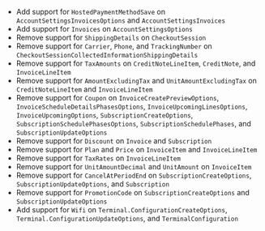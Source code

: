 * Add support for `HostedPaymentMethodSave` on `AccountSettingsInvoicesOptions` and `AccountSettingsInvoices`
* Add support for `Invoices` on `AccountSettingsOptions`
* Remove support for `ShippingDetails` on `CheckoutSession`
* Remove support for `Carrier`, `Phone`, and `TrackingNumber` on `CheckoutSessionCollectedInformationShippingDetails`
* Remove support for `TaxAmounts` on `CreditNoteLineItem`, `CreditNote`, and `InvoiceLineItem`
* Remove support for `AmountExcludingTax` and `UnitAmountExcludingTax` on `CreditNoteLineItem` and `InvoiceLineItem`
* Remove support for `Coupon` on `InvoiceCreatePreviewOptions`, `InvoiceScheduleDetailsPhasesOptions`, `InvoiceUpcomingLinesOptions`, `InvoiceUpcomingOptions`, `SubscriptionCreateOptions`, `SubscriptionSchedulePhasesOptions`, `SubscriptionSchedulePhases`, and `SubscriptionUpdateOptions`
* Remove support for `Discount` on `Invoice` and `Subscription`
* Remove support for `Plan` and `Price` on `InvoiceItem` and `InvoiceLineItem`
* Remove support for `TaxRates` on `InvoiceLineItem`
* Remove support for `UnitAmountDecimal` and `UnitAmount` on `InvoiceItem`
* Remove support for `CancelAtPeriodEnd` on `SubscriptionCreateOptions`, `SubscriptionUpdateOptions`, and `Subscription`
* Remove support for `PromotionCode` on `SubscriptionCreateOptions` and `SubscriptionUpdateOptions`
* Add support for `Wifi` on `Terminal.ConfigurationCreateOptions`, `Terminal.ConfigurationUpdateOptions`, and `TerminalConfiguration`